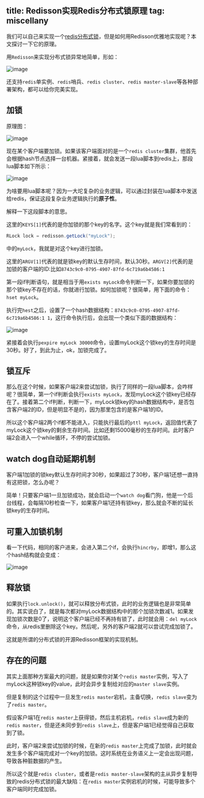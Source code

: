 title: Redisson实现Redis分布式锁原理
tag: miscellany
---
我们可以自己来实现一个<a href="http://fourcolor.oursnail.cn/2019/01/22/miscellany/03redis%E5%AE%9E%E7%8E%B0%E5%88%86%E5%B8%83%E5%BC%8F%E9%94%81/">redis分布式锁</a>，但是如何用Redisson优雅地实现呢？本文探讨一下它的原理。
<!-- more -->

用`Redisson`来实现分布式锁异常地简单，形如：

![image](http://bloghello.oursnail.cn/ziji2-1.png)

还支持`redis`单实例、`redis`哨兵、`redis cluster`、`redis master-slave`等各种部署架构，都可以给你完美实现。

## 加锁

原理图：

![image](http://bloghello.oursnail.cn/zaji2-2.png)

现在某个客户端要加锁。如果该客户端面对的是一个`redis cluster`集群，他首先会根据hash节点选择一台机器。紧接着，就会发送一段lua脚本到redis上，那段lua脚本如下所示：

![image](http://bloghello.oursnail.cn/zaji2-3.png)

为啥要用lua脚本呢？因为一大坨复杂的业务逻辑，可以通过封装在lua脚本中发送给redis，保证这段复杂业务逻辑执行的**原子性**。

解释一下这段脚本的意思。

这里的`KEYS[1]`代表的是你加锁的那个key的名字。这个key就是我们常看到的：

```java
RLock lock = redisson.getLock("myLock");
```
中的`myLock`，我就是对这个key进行加锁。

这里的`ARGV[1]`代表的就是锁key的默认生存时间，默认30秒。`ARGV[2]`代表的是加锁的客户端的ID:比如`8743c9c0-0795-4907-87fd-6c719a6b4586:1`

第一段if判断语句，就是相当于用`exists myLock`命令判断一下，如果你要加锁的那个锁key不存在的话，你就进行加锁。如何加锁呢？很简单，用下面的命令：`hset myLock`。

执行完`hest`之后，设置了一个hash数据结构：`8743c9c0-0795-4907-87fd-6c719a6b4586:1 1`，这行命令执行后，会出现一个类似下面的数据结构：

![image](http://bloghello.oursnail.cn/zaji2-4.png)

紧接着会执行`pexpire myLock 30000`命令，设置myLock这个锁key的生存时间是30秒。好了，到此为止，ok，加锁完成了。

## 锁互斥

那么在这个时候，如果客户端2来尝试加锁，执行了同样的一段lua脚本，会咋样呢？很简单，第一个if判断会执行`exists myLock`，发现myLock这个锁key已经存在了。接着第二个if判断，判断一下，myLock锁key的hash数据结构中，是否包含客户端2的ID，但是明显不是的，因为那里包含的是客户端1的ID。

所以这个客户端2两个if都不能进入，只能执行最后的`pttl myLock`，返回值代表了myLock这个锁key的剩余生存时间。比如还剩15000毫秒的生存时间。此时客户端2会进入一个while循环，不停的尝试加锁。

## watch dog自动延期机制

客户端1加锁的锁key默认生存时间才30秒，如果超过了30秒，客户端1还想一直持有这把锁，怎么办呢？

简单！只要客户端1一旦加锁成功，就会启动一个`watch dog`看门狗，他是一个后台线程，会每隔10秒检查一下，如果客户端1还持有锁key，那么就会不断的延长锁key的生存时间。


## 可重入加锁机制

看一下代码，相同的客户进来，会进入第二个if，会执行`hincrby`，即增1，那么这个hash结构就会变成：

![image](http://bloghello.oursnail.cn/zaji2-5.png)

## 释放锁

如果执行`lock.unlock()`，就可以释放分布式锁，此时的业务逻辑也是非常简单的。其实说白了，就是每次都对myLock数据结构中的那个加锁次数减1。如果发现加锁次数是0了，说明这个客户端已经不再持有锁了，此时就会用：`del myLock`命令，从redis里删除这个key。然后呢，另外的客户端2就可以尝试完成加锁了。

这就是所谓的分布式锁的开源Redisson框架的实现机制。

## 存在的问题

其实上面那种方案最大的问题，就是如果你对某个`redis master`实例，写入了myLock这种锁key的value，此时会异步复制给对应的`master slave`实例。

但是复制的这个过程中一旦发生`redis master`宕机，主备切换，`redis slave`变为了`redis master`。

假设客户端1在`redis master`上获得锁，然后主机宕机，`redis slave`成为新的`redis master`，但是还未同步到`redis slave`上，但是客户端1已经觉得自己获取到了锁。

此时，客户端2来尝试加锁的时候，在新的`redis master`上完成了加锁，此时就会发生多个客户端完成对一个key的加锁。这时系统在业务语义上一定会出现问题，导致各种脏数据的产生。

所以这个就是`redis cluster`，或者是`redis master-slave`架构的主从异步复制导致的redis分布式锁的最大缺陷：在`redis master`实例宕机的时候，可能导致多个客户端同时完成加锁。